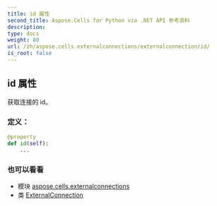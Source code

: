 ```yaml
---
title: id 属性
second_title: Aspose.Cells for Python via .NET API 参考资料
description:
type: docs
weight: 80
url: /zh/aspose.cells.externalconnections/externalconnection/id/
is_root: false
---
```

## id 属性

获取连接的 id。
### 定义：
```python
@property
def id(self):
    ...
```

### 也可以看看
* 模块 [aspose.cells.externalconnections](../../)
* 类 [ExternalConnection](/cells/python-net/zh/aspose.cells.externalconnections/externalconnection)
